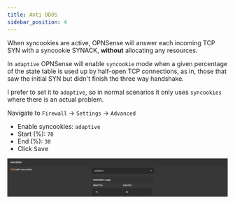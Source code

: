 ```yaml
---
title: Anti DDOS
sidebar_position: 4
---
```


When syncookies are active, OPNSense will answer each incoming TCP SYN with a syncookie SYNACK,
**without** allocating any resources.

In `adaptive` OPNSense will enable `syncookie` mode when a given percentage of the state table
is used up by half-open TCP connections, as in, those that saw the initial SYN but didn't finish
the three way handshake.

I prefer to set it to `adaptive`, so in normal scenarios it only uses `syncookies` where there
is an actual problem.

Navigate to `Firewall` -> `Settings` -> `Advanced`

- Enable syncookies: `adaptive`
- Start (%): `70`
- End (%): `30`
- Click <kbd>Save</kbd>

![anti-ddos](img/anti-ddos.png)
